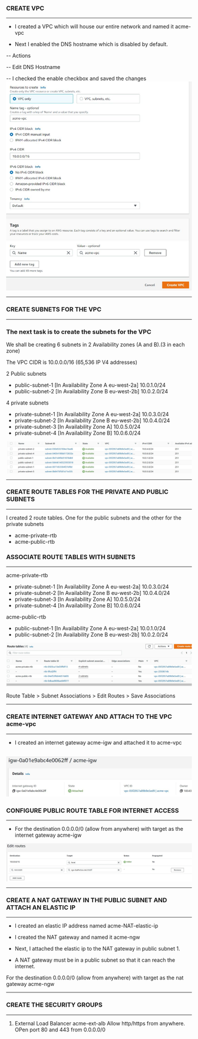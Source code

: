 ### CREATE VPC
---
- I created a VPC which will house our entire network and named it acme-vpc

- Next I enabled the DNS hostname which is disabled by default.

-- Actions

-- Edit DNS Hostname

-- I checked the enable checkbox and saved the changes  
![Acme VPC](./images/acme-vpc.JPG)  



---
### CREATE SUBNETS FOR THE VPC
---

### The next task is to create the subnets for the VPC

We shall be creating 6 subnets in 2 Availability zones (A and B).(3 in each zone)

The VPC CIDR is 10.0.0.0/16 (65,536 IP V4 addresses)

2 Public subnets 
- public-subnet-1        [In Availability Zone A eu-west-2a]   10.0.1.0/24
- public-subnet-2        [In Availability Zone B eu-west-2b]   10.0.2.0/24

4 private subnets
- private-subnet-1       [In Availability Zone A eu-west-2a]   10.0.3.0/24 
- private-subnet-2       [In Availability Zone B eu-west-2b]   10.0.4.0/24
- private-subnet-3       [In Availability Zone A]   10.0.5.0/24
- private-subnet-4       [In Availability Zone B]   10.0.6.0/24


![Subnets](./images/subnets.JPG)



---
### CREATE ROUTE TABLES FOR THE PRIVATE AND PUBLIC SUBNETS
---

I created 2 route tables. One for the public subnets and the other for the private subnets

- acme-private-rtb
- acme-public-rtb

### ASSOCIATE ROUTE TABLES WITH SUBNETS
---
acme-private-rtb
- private-subnet-1       [In Availability Zone A eu-west-2a]   10.0.3.0/24 
- private-subnet-2       [In Availability Zone B eu-west-2b]   10.0.4.0/24
- private-subnet-3       [In Availability Zone A]   10.0.5.0/24
- private-subnet-4       [In Availability Zone B]   10.0.6.0/24

acme-public-rtb

- public-subnet-1        [In Availability Zone A eu-west-2a]   10.0.1.0/24
- public-subnet-2        [In Availability Zone B eu-west-2b]   10.0.2.0/24

![Subnet Association](./images/subnet-associations.JPG)

Route Table > Subnet Associations > Edit Routes > Save Associations




---
### CREATE INTERNET GATEWAY AND ATTACH TO THE VPC acme-vpc
---
- I created an internet gateway acme-igw and attached it to acme-vpc


![Internet Gateway](./images/igw-vpc.JPG)
---
### CONFIGURE PUBLIC ROUTE TABLE FOR INTERNET ACCESS
---
- For the destination 0.0.0.0/0 (allow from anywhere) with target as the internet gateway acme-igw

![Public route table for inernet access](./images/public-internet.JPG)

---
### CREATE A NAT GATEWAY IN THE PUBLIC SUBNET AND ATTACH AN ELASTIC IP 
---
- I created an elastic IP address named acme-NAT-elastic-ip

- I created the NAT gateway and named it acme-ngw

- Next, I attached the elastic ip to the NAT gateway in public subnet 1.
- A NAT gateway must be in a public subnet so that it can reach the internet.

 For the destination 0.0.0.0/0 (allow from anywhere) with target as the nat gateway acme-ngw


 ---
 ### CREATE THE SECURITY GROUPS
 ---

 1. External Load Balancer   acme-ext-alb
 Allow http/https from anywhere. OPen port 80 and 443 from 0.0.0.0/0

